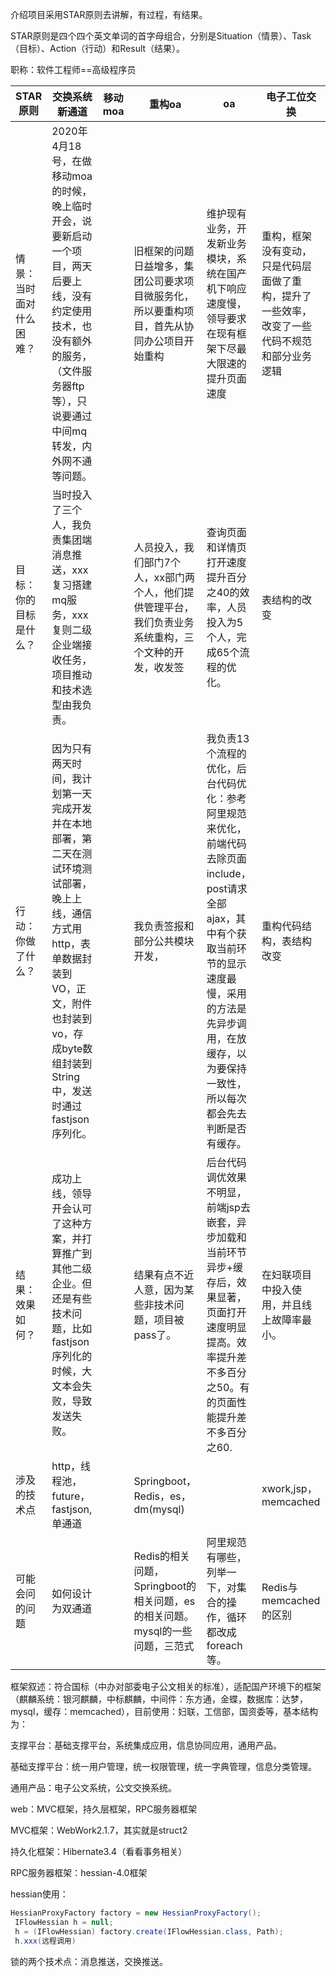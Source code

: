 介绍项目采用STAR原则去讲解，有过程，有结果。

STAR原则是四个四个英文单词的首字母组合，分别是Situation（情景）、Task（目标）、Action（行动）和Result（结果）。

职称：软件工程师==高级程序员

| STAR原则                 | 交换系统新通道                                               | 移动moa | 重构oa                                                       | oa                                                           | 电子工位交换                                                 |
| ------------------------ | ------------------------------------------------------------ | ------- | ------------------------------------------------------------ | ------------------------------------------------------------ | ------------------------------------------------------------ |
| 情景：当时面对什么困难？ | 2020年4月18号，在做移动moa的时候，晚上临时开会，说要新启动一个项目，两天后要上线，没有约定使用技术，也没有额外的服务，（文件服务器ftp等），只说要通过中间mq转发，内外网不通等问题。 |         | 旧框架的问题日益增多，集团公司要求项目微服务化，所以要重构项目，首先从协同办公项目开始重构 | 维护现有业务，开发新业务模块，系统在国产机下响应速度慢，领导要求在现有框架下尽最大限速的提升页面速度 | 重构，框架没有变动，只是代码层面做了重构，提升了一些效率，改变了一些代码不规范和部分业务逻辑 |
| 目标：你的目标是什么？   | 当时投入了三个人，我负责集团端消息推送，xxx复习搭建mq服务，xxx复则二级企业端接收任务，项目推动和技术选型由我负责。 |         | 人员投入，我们部门7个人，xx部门两个人，他们提供管理平台，我们负责业务系统重构，三个文种的开发，收发签 | 查询页面和详情页打开速度提升百分之40的效率，人员投入为5个人，完成65个流程的优化。 | 表结构的改变                                                 |
| 行动：你做了什么？       | 因为只有两天时间，我计划第一天完成开发并在本地部署，第二天在测试环境测试部署，晚上上线，通信方式用http，表单数据封装到VO，正文，附件也封装到vo，存成byte数组封装到String中，发送时通过fastjson序列化。 |         | 我负责签报和部分公共模块开发，                               | 我负责13个流程的优化，后台代码优化：参考阿里规范来优化，前端代码去除页面include，post请求全部ajax，其中有个获取当前环节的显示速度最慢，采用的方法是先异步调用，在放缓存，以为要保持一致性，所以每次都会先去判断是否有缓存。 | 重构代码结构，表结构改变                                     |
| 结果：效果如何？         | 成功上线，领导开会认可了这种方案，并打算推广到其他二级企业。但还是有些技术问题，比如fastjson序列化的时候，大文本会失败，导致发送失败。 |         | 结果有点不近人意，因为某些非技术问题，项目被pass了。         | 后台代码调优效果不明显，前端jsp去嵌套，异步加载和当前环节异步+缓存后，效果显著，页面打开速度明显提高。效率提升差不多百分之50。有的页面性能提升差不多百分之60. | 在妇联项目中投入使用，并且线上故障率最小。                   |
| 涉及的技术点             | http，线程池，future，fastjson,单通道                        |         | Springboot，Redis，es，dm(mysql)                             |                                                              | xwork,jsp，memcached                                         |
| 可能会问的问题           | 如何设计为双通道                                             |         | Redis的相关问题，Springboot的相关问题，es的相关问题。mysql的一些问题，三范式 | 阿里规范有哪些，列举一下，对集合的操作，循环都改成foreach等。 | Redis与memcached的区别                                       |

框架叙述：符合国标（中办对部委电子公文相关的标准），适配国产环境下的框架（麒麟系统：银河麒麟，中标麒麟，中间件：东方通，金蝶，数据库：达梦，mysql，缓存：memcached），目前使用：妇联，工信部，国资委等，基本结构为：

支撑平台：基础支撑平台，系统集成应用，信息协同应用，通用产品。

基础支撑平台：统一用户管理，统一权限管理，统一字典管理，信息分类管理。

通用产品：电子公文系统，公文交换系统。

web：MVC框架，持久层框架，RPC服务器框架

MVC框架：WebWork2.1.7，其实就是struct2

持久化框架：Hibernate3.4（看看事务相关）

RPC服务器框架：hessian-4.0框架

hessian使用：

```java
HessianProxyFactory factory = new HessianProxyFactory();
 IFlowHessian h = null;
 h = (IFlowHessian) factory.create(IFlowHessian.class, Path);
 h.xxx(远程调用)
```

锁的两个技术点：消息推送，交换推送。